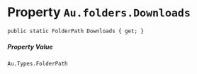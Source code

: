 # Property `Au.folders.Downloads`

```
public static FolderPath Downloads { get; }
```

##### Property Value

`Au.Types.FolderPath`